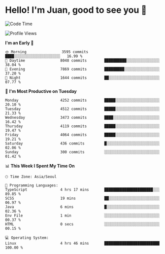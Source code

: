 # Hello! I'm Juan, good to see you 👋

<!--
**Y-k-Y/Y-k-Y** is a ✨ _special_ ✨ repository because its `README.md` (this file) appears on your GitHub profile.

Here are some ideas to get you started:

- 🔭 I’m currently working on ...
- 🌱 I’m currently learning ...
- 👯 I’m looking to collaborate on ...
- 🤔 I’m looking for help with ...
- 💬 Ask me about ...
- 📫 How to reach me: ...
- 😄 Pronouns: ...
- ⚡ Fun fact: ...
-->
<!--
![Profile views](https://gpvc.arturio.dev/Y-k-Y)

[![Omid Nikrah StackOverflow](https://github-readme-stackoverflow.vercel.app/?userID=9517076)](https://stackoverflow.com/users/9517076/i-have-10-fingers)
-->

<!--START_SECTION:waka-->
![Code Time](http://img.shields.io/badge/Code%20Time-1%2C772%20hrs%2052%20mins-blue)

![Profile Views](http://img.shields.io/badge/Profile%20Views-0-blue)

**I'm an Early 🐤** 

```text
🌞 Morning                3595 commits        ████░░░░░░░░░░░░░░░░░░░░░   16.99 % 
🌆 Daytime                8048 commits        ██████████░░░░░░░░░░░░░░░   38.04 % 
🌃 Evening                7869 commits        █████████░░░░░░░░░░░░░░░░   37.20 % 
🌙 Night                  1644 commits        ██░░░░░░░░░░░░░░░░░░░░░░░   07.77 % 
```
📅 **I'm Most Productive on Tuesday** 

```text
Monday                   4252 commits        █████░░░░░░░░░░░░░░░░░░░░   20.10 % 
Tuesday                  4512 commits        █████░░░░░░░░░░░░░░░░░░░░   21.33 % 
Wednesday                3473 commits        ████░░░░░░░░░░░░░░░░░░░░░   16.42 % 
Thursday                 4119 commits        █████░░░░░░░░░░░░░░░░░░░░   19.47 % 
Friday                   4064 commits        █████░░░░░░░░░░░░░░░░░░░░   19.21 % 
Saturday                 436 commits         █░░░░░░░░░░░░░░░░░░░░░░░░   02.06 % 
Sunday                   300 commits         ░░░░░░░░░░░░░░░░░░░░░░░░░   01.42 % 
```


📊 **This Week I Spent My Time On** 

```text
🕑︎ Time Zone: Asia/Seoul

💬 Programming Languages: 
TypeScript               4 hrs 17 mins       ██████████████████████░░░   89.85 % 
SCSS                     19 mins             ██░░░░░░░░░░░░░░░░░░░░░░░   06.97 % 
Java                     6 mins              █░░░░░░░░░░░░░░░░░░░░░░░░   02.36 % 
Env File                 1 min               ░░░░░░░░░░░░░░░░░░░░░░░░░   00.37 % 
HTML                     0 secs              ░░░░░░░░░░░░░░░░░░░░░░░░░   00.15 % 

💻 Operating System: 
Linux                    4 hrs 46 mins       █████████████████████████   100.00 % 
```


<!--END_SECTION:waka-->
